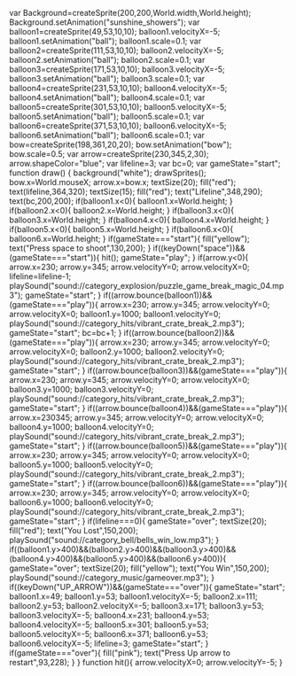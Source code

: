 var Background=createSprite(200,200,World.width,World.height);
Background.setAnimation("sunshine_showers");
var balloon1=createSprite(49,53,10,10);
balloon1.velocityX=-5;
balloon1.setAnimation("ball");
balloon1.scale=0.1;
var balloon2=createSprite(111,53,10,10);
balloon2.velocityX=-5;
balloon2.setAnimation("ball");
balloon2.scale=0.1;
var balloon3=createSprite(171,53,10,10);
balloon3.velocityX=-5;
balloon3.setAnimation("ball");
balloon3.scale=0.1;
var balloon4=createSprite(231,53,10,10);
balloon4.velocityX=-5;
balloon4.setAnimation("ball");
balloon4.scale=0.1;
var balloon5=createSprite(301,53,10,10);
balloon5.velocityX=-5;
balloon5.setAnimation("ball");
balloon5.scale=0.1;
var balloon6=createSprite(371,53,10,10);
balloon6.velocityX=-5;
balloon6.setAnimation("ball");
balloon6.scale=0.1;
var bow=createSprite(198,361,20,20);
bow.setAnimation("bow");
bow.scale=0.5;
var arrow=createSprite(230,345,2,30);
arrow.shapeColor="blue";
var lifeline=3;
var bc=0;
var gameState="start";
function draw() {
  background("white");
  drawSprites();
  bow.x=World.mouseX;
  arrow.x=bow.x;
  textSize(20);
  fill("red");
  text(lifeline,364,320);
  textSize(15);
  fill("red");
  text("Lifeline",348,290);
  text(bc,200,200);
  if(balloon1.x<0){
    balloon1.x=World.height;
  }
  if(balloon2.x<0){
    balloon2.x=World.height;
  }
  if(balloon3.x<0){
    balloon3.x=World.height;
  }
  if(balloon4.x<0){
    balloon4.x=World.height;
  }
  if(balloon5.x<0){
    balloon5.x=World.height;
  }
  if(balloon6.x<0){
    balloon6.x=World.height;
  }
  if(gameState==="start"){
    fill("yellow");
    text("Press space to shoot",130,200);
  }
  if((keyDown("space"))&&(gameState==="start")){
  hit();
  gameState="play";
  }
   if(arrow.y<0){
     arrow.x=230;
     arrow.y=345;
     arrow.velocityY=0;
      arrow.velocityX=0;
    lifeline=lifeline-1;
    playSound("sound://category_explosion/puzzle_game_break_magic_04.mp3");
    gameState="start";
  }
  if((arrow.bounce(balloon1))&&(gameState==="play")){
    arrow.x=230;
    arrow.y=345;
    arrow.velocityY=0;
    arrow.velocityX=0;
    balloon1.y=1000;
    balloon1.velocityY=0;
    playSound("sound://category_hits/vibrant_crate_break_2.mp3");
    gameState="start";
    bc=bc+1;
  }
if((arrow.bounce(balloon2))&&(gameState==="play")){
    arrow.x=230;
    arrow.y=345;
    arrow.velocityY=0;
    arrow.velocityX=0;
    balloon2.y=1000;
    balloon2.velocityY=0;
    playSound("sound://category_hits/vibrant_crate_break_2.mp3");
    gameState="start";
  }
  if((arrow.bounce(balloon3))&&(gameState==="play")){
    arrow.x=230;
    arrow.y=345;
    arrow.velocityY=0;
    arrow.velocityX=0;
    balloon3.y=1000;
    balloon3.velocityY=0;
    playSound("sound://category_hits/vibrant_crate_break_2.mp3");
    gameState="start";
  }
  if((arrow.bounce(balloon4))&&(gameState==="play")){
    arrow.x=230345;
    arrow.y=345;
    arrow.velocityY=0;
    arrow.velocityX=0;
    balloon4.y=1000;
    balloon4.velocityY=0;
    playSound("sound://category_hits/vibrant_crate_break_2.mp3");
    gameState="start";
  }
    if((arrow.bounce(balloon5))&&(gameState==="play")){
    arrow.x=230;
    arrow.y=345;
    arrow.velocityY=0;
    arrow.velocityX=0;
    balloon5.y=1000;
    balloon5.velocityY=0;
    playSound("sound://category_hits/vibrant_crate_break_2.mp3");
    gameState="start";
  }
  if((arrow.bounce(balloon6))&&(gameState==="play")){
    arrow.x=230;
    arrow.y=345;
    arrow.velocityY=0;
    arrow.velocityX=0;
    balloon6.y=1000;
    balloon6.velocityY=0;
    playSound("sound://category_hits/vibrant_crate_break_2.mp3");
    gameState="start";
  }
  if(lifeline===0){
  gameState="over";
  textSize(20);
  fill("red");
  text("You Lost",150,200);
  playSound("sound://category_bell/bells_win_low.mp3");
  }
  if((balloon1.y>400)&&(balloon2.y>400)&&(balloon3.y>400)&&(balloon4.y>400)&&(balloon5.y>400)&&(balloon6.y>400)){
  gameState="over";
  textSize(20);
  fill("yellow");
  text("You Win",150,200);
  playSound("sound://category_music/gameover.mp3");
}
if((keyDown("UP_ARROW"))&&(gameState==="over")){
gameState="start"; 
balloon1.x=49;
balloon1.y=53;
balloon1.velocityX=-5;
balloon2.x=111;
balloon2.y=53;
balloon2.velocityX=-5;
balloon3.x=171;
balloon3.y=53;
balloon3.velocityX=-5;
balloon4.x=231;
balloon4.y=53;
balloon4.velocityX=-5;
balloon5.x=301;
balloon5.y=53;
balloon5.velocityX=-5;
balloon6.x=371;
balloon6.y=53;
balloon6.velocityX=-5;
lifeline=3;
gameState="start";
}
if(gameState==="over"){
  fill("pink");
  text("Press Up arrow to restart",93,228);
}
}
function hit(){
  arrow.velocityX=0;
  arrow.velocityY=-5;
  }